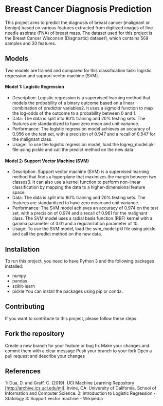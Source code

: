 # Breast Cancer Diagnosis Prediction
This project aims to predict the diagnosis of breast cancer (malignant or benign) based on various features extracted from digitized images of fine needle aspirate (FNA) of breast mass. The dataset used for this project is the Breast Cancer Wisconsin (Diagnostic) dataset1, which contains 569 samples and 30 features.

## Models
Two models are trained and compared for this classification task: logistic regression and support vector machine (SVM).

#### Model 1: Logistic Regression
* Description: Logistic regression is a supervised learning method that models the probability of a binary outcome based on a linear combination of predictor variables2. It uses a sigmoid function to map the log-odds of the outcome to a probability between 0 and 1.
* Data: The data is split into 80% training and 20% testing sets. The features are standardized to have zero mean and unit variance.
* Performance: The logistic regression model achieves an accuracy of 0.956 on the test set, with a precision of 0.947 and a recall of 0.947 for the malignant class.
* Usage: To use the logistic regression model, load the logreg_model.pkl file using pickle and call the predict method on the new data.
#### Model 2: Support Vector Machine (SVM)
* Description: Support vector machine (SVM) is a supervised learning method that finds a hyperplane that maximizes the margin between two classes3. It can also use a kernel function to perform non-linear classification by mapping the data to a higher-dimensional feature space.
* Data: The data is split into 80% training and 20% testing sets. The features are standardized to have zero mean and unit variance.
* Performance: The SVM model achieves an accuracy of 0.974 on the test set, with a precision of 0.974 and a recall of 0.961 for the malignant class. The SVM model uses a radial basis function (RBF) kernel with a gamma parameter of 0.01 and a regularization parameter of 10.
* Usage: To use the SVM model, load the svm_model.pkl file using pickle and call the predict method on the new data.
## Installation
To run this project, you need to have Python 3 and the following packages installed:
* numpy
* pandas
* scikit-learn
* pickle
You can install the packages using pip or conda.

## Contributing
If you want to contribute to this project, please follow these steps:

## Fork the repository
Create a new branch for your feature or bug fix
Make your changes and commit them with a clear message
Push your branch to your fork
Open a pull request and describe your changes

## References
1: Dua, D. and Graff, C. (2019). UCI Machine Learning Repository [http://archive.ics.uci.edu/ml]. Irvine, CA: University of California, School of Information and Computer Science.
2: Introduction to Logistic Regression - Statology
3: Support vector machine - Wikipedia
